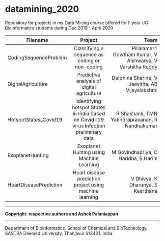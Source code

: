 # datamining_2020
Repository for projects in my Data Mining course offered for II year UG Bioinformatics students during Dec 2019 - April 2020

| Filename   | Project       	|  Team |
| ------------- |:-------------:| -----:|
| CodingSequenceProblem | Classifying a sequence as coding or non-coding      | Pillalamarri Gowtham Kumar, V Aishwarya, V Varshitha Reddy    |
| DigitalAgriculture  | Predictive analysis of digital agriculture      |  Delphina Sherine, V Jeevitha, AB Vijayalakshmi  |
| HotspotStates_Covid19      | Identifying hotspot States in India based on Covid-19 virus infection preliminary data  | R Shashank, TMN Yatindrapravanan, R Nandhakumar |
| ExoplanetHunting       | Exoplanet Hunting using Machine Learning      |   M Govindhapriya, C Haridha, S Harini |
| HeartDiseasePrediction | Heart disease prediction project using machine learning  |   V Dhivya, K Dharunya, S Keerthana |

---
__Copyright: respective authors and Ashok Palaniappan__
___
Department of Bioinformatics,
School of Chemical and BioTechnology,
SASTRA Deemed University, Thanjavur 613401.
India
